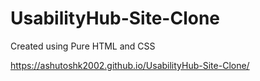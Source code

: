 # UsabilityHub-Site-Clone
Created using Pure HTML and CSS


https://ashutoshk2002.github.io/UsabilityHub-Site-Clone/

